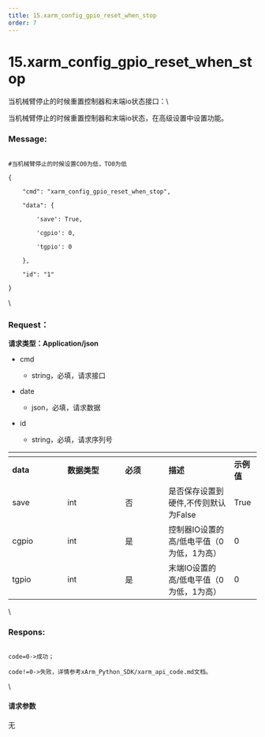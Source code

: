 ```yaml
---
title: 15.xarm_config_gpio_reset_when_stop
order: 7
---
```

# 15.xarm\_config\_gpio\_reset\_when\_stop



 



当机械臂停止的时候重置控制器和末端io状态接口：\

当机械臂停止的时候重置控制器和末端io状态，在高级设置中设置功能。



### Message:  



```

#当机械臂停止的时候设置CO0为低，TO0为低

{

    "cmd": "xarm_config_gpio_reset_when_stop",

    "data": {

        'save': True, 

        'cgpio': 0,

        'tgpio': 0

    },

    "id": "1"

}

```



\





### Request：    



**请求类型：Application/json**



* cmd

  * string，必填，请求接口

* date

  * json，必填，请求数据

* id

  * string，必填，请求序列号



<table data-header-hidden><thead><tr><th width="96"></th><th width="101"></th><th width="72"></th><th></th><th></th></tr></thead><tbody><tr><td><strong>data</strong></td><td><strong>数据类型</strong></td><td><strong>必须</strong></td><td><strong>描述</strong></td><td><strong>示例值</strong></td></tr><tr><td>save</td><td>int</td><td>否</td><td>是否保存设置到硬件,不传则默认为False</td><td>True</td></tr><tr><td>cgpio</td><td>int</td><td>是</td><td>控制器IO设置的高/低电平值（0为低，1为高）</td><td>0</td></tr><tr><td>tgpio</td><td>int</td><td>是</td><td>末端IO设置的高/低电平值（0为低，1为高）</td><td>0</td></tr></tbody></table>



\





### Respons:     



```

code=0->成功；

code!=0->失败，详情参考xArm_Python_SDK/xarm_api_code.md文档。

```



\





#### 请求参数



无
